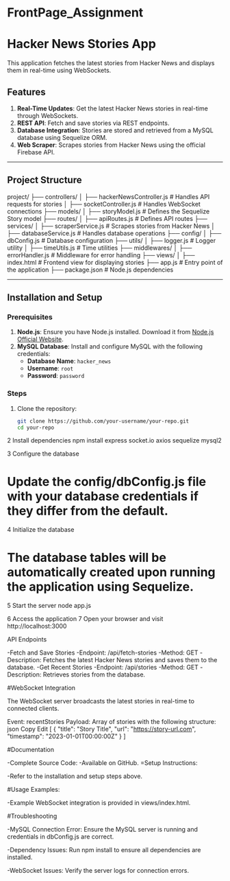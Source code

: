 # FrontPage_Assignment
# Hacker News Stories App

This application fetches the latest stories from Hacker News and displays them in real-time using WebSockets.

## Features

1. **Real-Time Updates**: Get the latest Hacker News stories in real-time through WebSockets.
2. **REST API**: Fetch and save stories via REST endpoints.
3. **Database Integration**: Stories are stored and retrieved from a MySQL database using Sequelize ORM.
4. **Web Scraper**: Scrapes stories from Hacker News using the official Firebase API.

---

## Project Structure

project/ ├── controllers/ │ ├── hackerNewsController.js # Handles API requests for stories │ ├── socketController.js # Handles WebSocket connections ├── models/ │ ├── storyModel.js # Defines the Sequelize Story model ├── routes/ │ ├── apiRoutes.js # Defines API routes ├── services/ │ ├── scraperService.js # Scrapes stories from Hacker News │ ├── databaseService.js # Handles database operations ├── config/ │ ├── dbConfig.js # Database configuration ├── utils/ │ ├── logger.js # Logger utility │ ├── timeUtils.js # Time utilities ├── middlewares/ │ ├── errorHandler.js # Middleware for error handling ├── views/ │ ├── index.html # Frontend view for displaying stories ├── app.js # Entry point of the application ├── package.json # Node.js dependencies

---

## Installation and Setup

### Prerequisites

1. **Node.js**: Ensure you have Node.js installed. Download it from [Node.js Official Website](https://nodejs.org/).
2. **MySQL Database**: Install and configure MySQL with the following credentials:
   - **Database Name**: `hacker_news`
   - **Username**: `root`
   - **Password**: `password`

### Steps

1. Clone the repository:
   ```bash
   git clone https://github.com/your-username/your-repo.git
   cd your-repo
2 Install dependencies
npm install express socket.io axios sequelize mysql2

3 Configure the database
# Update the config/dbConfig.js file with your database credentials if they differ from the default.

4 Initialize the database
# The database tables will be automatically created upon running the application using Sequelize.

5 Start the server
node app.js

6 Access the application
7 Open your browser and visit http://localhost:3000


API Endpoints

-Fetch and Save Stories
-Endpoint: /api/fetch-stories
-Method: GET
-Description: Fetches the latest Hacker News stories and saves them to the database.
-Get Recent Stories
-Endpoint: /api/stories
-Method: GET
-Description: Retrieves stories from the database.

#WebSocket Integration

The WebSocket server broadcasts the latest stories in real-time to connected clients.

Event: recentStories
Payload: Array of stories with the following structure:
json
Copy
Edit
[
  {
    "title": "Story Title",
    "url": "https://story-url.com",
    "timestamp": "2023-01-01T00:00:00Z"
  }
]

#Documentation

-Complete Source Code:
-Available on GitHub.
=Setup Instructions:

-Refer to the installation and setup steps above.

#Usage Examples:

-Example WebSocket integration is provided in views/index.html.

#Troubleshooting

-MySQL Connection Error:
Ensure the MySQL server is running and credentials in dbConfig.js are correct.

-Dependency Issues:
Run npm install to ensure all dependencies are installed.

-WebSocket Issues:
Verify the server logs for connection errors.
